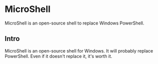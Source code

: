 # MicroShell
MicroShell is an open-source shell to replace Windows PowerShell.

## Intro
MicroShell is an open-source shell for Windows. It will probably replace PowerShell. Even if it doesn't replace it, it's worth it.
